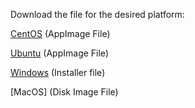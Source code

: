 Download the file for the desired platform:

[CentOS](https://github.com/MidnightJava/vocab-builder-dist/raw/refs/heads/main/vocab-builder_0.1.0_centos_9_amd64.AppImage) (AppImage File)

[Ubuntu](https://github.com/MidnightJava/vocab-builder-dist/raw/refs/heads/main/vocab-builder_0.1.0_ubuntu_22_0_4_amd64.AppImage) (AppImage File)

[Windows](https://github.com/MidnightJava/vocab-builder-dist/raw/refs/heads/main/vocab_builder_0.1.0_x64-setup.exe) (Installer file)

[MacOS] (Disk Image File)
